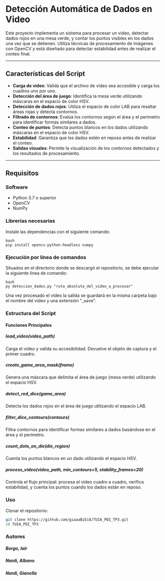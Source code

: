 # **Detección Automática de Dados en Video**

Este proyecto implementa un sistema para procesar un video, detectar dados rojos en una mesa verde, y contar los puntos visibles en los dados una vez que se detienen. Utiliza técnicas de procesamiento de imágenes con OpenCV y está diseñado para detectar estabilidad antes de realizar el conteo final.

---

## **Características del Script**
- **Carga de video**: Valida que el archivo de video sea accesible y carga los cuadros uno por uno.
- **Detección del área de juego**: Identifica la mesa verde utilizando máscaras en el espacio de color HSV.
- **Detección de dados rojos**: Utiliza el espacio de color LAB para resaltar áreas rojas y detecta contornos.
- **Filtrado de contornos**: Evalúa los contornos según el área y el perímetro para identificar formas similares a dados.
- **Conteo de puntos**: Detecta puntos blancos en los dados utilizando máscaras en el espacio de color HSV.
- **Estabilidad**: Garantiza que los dados estén en reposo antes de realizar el conteo.
- **Salidas visuales**: Permite la visualización de los contornos detectados y los resultados de procesamiento.

---

## **Requisitos**

### **Software**
- Python 3.7 o superior
- OpenCV
- NumPy

### **Librerías necesarias**
Instale las dependencias con el siguiente comando:

```
bash
pip install opencv-python-headless numpy
```

### **Ejecución por línea de comandos**
Situados en el directorio donde se descargó el repositorio, se debe ejecutar la siguiente línea de comando:
```
bash
py deteccion_dados.py "ruta_absoluta_del_video_a_procesar"
```
Una vez procesado el video la salida se guardará en la misma carpeta bajo el nombre del video y una extensión "_save".

### **Estructura del Script**
#### **Funciones Principales**

##### *load_video(video_path)*
Carga el video y valida su accesibilidad. Devuelve el objeto de captura y el primer cuadro.

##### *create_game_area_mask(frame)*
Genera una máscara que delimita el área de juego (mesa verde) utilizando el espacio HSV.

##### *detect_red_dice(game_area)*
Detecta los dados rojos en el área de juego utilizando el espacio LAB.

##### *filter_dice_contours(contours)*
Filtra contornos para identificar formas similares a dados basándose en el área y el perímetro.

##### *count_dots_on_die(die_region)*
Cuenta los puntos blancos en un dado utilizando el espacio HSV.

##### *process_video(video_path, min_contours=5, stability_frames=20)*
Controla el flujo principal: procesa el video cuadro a cuadro, verifica estabilidad, y cuenta los puntos cuando los dados están en reposo.

### **Uso**

Clonar el repositorio:

```bash
git clone https://github.com/giaaaBiEi8/TUIA_PDI_TP3.git
cd TUIA_PDI_TP3
```



### **Autores**

##### **Borgo, Iair**
##### **Nardi, Albano**
##### **Nardi, Gianella**

